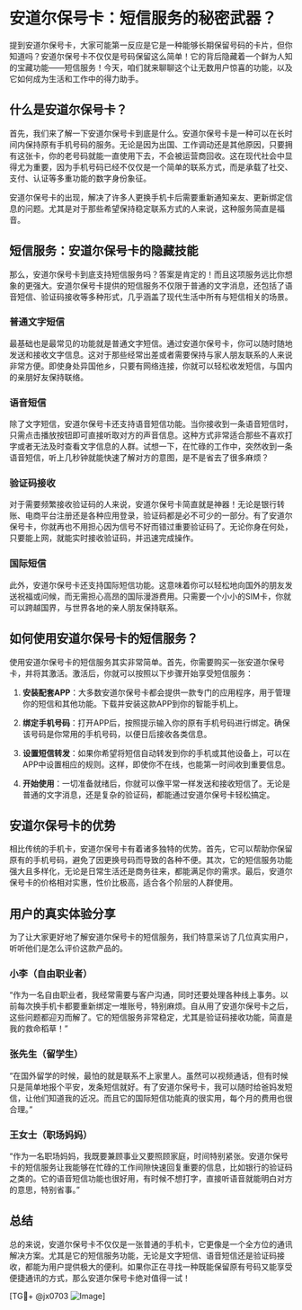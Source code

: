 # 安道尔保号卡：短信服务的秘密武器？

提到安道尔保号卡，大家可能第一反应是它是一种能够长期保留号码的卡片，但你知道吗？安道尔保号卡不仅仅是号码保留这么简单！它的背后隐藏着一个鲜为人知的宝藏功能——短信服务！今天，咱们就来聊聊这个让无数用户惊喜的功能，以及它如何成为生活和工作中的得力助手。

## 什么是安道尔保号卡？

首先，我们来了解一下安道尔保号卡到底是什么。安道尔保号卡是一种可以在长时间内保持原有手机号码的服务。无论是因为出国、工作调动还是其他原因，只要拥有这张卡，你的老号码就能一直使用下去，不会被运营商回收。这在现代社会中显得尤为重要，因为手机号码已经不仅仅是一个简单的联系方式，而是承载了社交、支付、认证等多重功能的数字身份象征。

安道尔保号卡的出现，解决了许多人更换手机卡后需要重新通知亲友、更新绑定信息的问题。尤其是对于那些希望保持稳定联系方式的人来说，这种服务简直是福音。

## 短信服务：安道尔保号卡的隐藏技能

那么，安道尔保号卡到底支持短信服务吗？答案是肯定的！而且这项服务远比你想象的更强大。安道尔保号卡提供的短信服务不仅限于普通的文字消息，还包括了语音短信、验证码接收等多种形式，几乎涵盖了现代生活中所有与短信相关的场景。

### 普通文字短信

最基础也是最常见的功能就是普通文字短信。通过安道尔保号卡，你可以随时随地发送和接收文字信息。这对于那些经常出差或者需要保持与家人朋友联系的人来说非常方便。即使身处异国他乡，只要有网络连接，你就可以轻松收发短信，与国内的亲朋好友保持联络。

### 语音短信

除了文字短信，安道尔保号卡还支持语音短信功能。当你接收到一条语音短信时，只需点击播放按钮即可直接听取对方的声音信息。这种方式非常适合那些不喜欢打字或者无法及时查看文字信息的人群。试想一下，在忙碌的工作中，突然收到一条语音短信，听上几秒钟就能快速了解对方的意图，是不是省去了很多麻烦？

### 验证码接收

对于需要频繁接收验证码的人来说，安道尔保号卡简直就是神器！无论是银行转账、电商平台注册还是各种应用登录，验证码都是必不可少的一部分。有了安道尔保号卡，你就再也不用担心因为信号不好而错过重要验证码了。无论你身在何处，只要能上网，就能实时接收验证码，并迅速完成操作。

### 国际短信

此外，安道尔保号卡还支持国际短信功能。这意味着你可以轻松地向国外的朋友发送祝福或问候，而无需担心高昂的国际漫游费用。只需要一个小小的SIM卡，你就可以跨越国界，与世界各地的亲人朋友保持联系。

## 如何使用安道尔保号卡的短信服务？

使用安道尔保号卡的短信服务其实非常简单。首先，你需要购买一张安道尔保号卡，并将其激活。激活后，你就可以按照以下步骤开始享受短信服务：

1. **安装配套APP**：大多数安道尔保号卡都会提供一款专门的应用程序，用于管理你的短信和其他功能。下载并安装这款APP到你的智能手机上。
   
2. **绑定手机号码**：打开APP后，按照提示输入你的原有手机号码进行绑定。确保该号码是你常用的手机号码，以便日后接收各类信息。

3. **设置短信转发**：如果你希望将短信自动转发到你的手机或其他设备上，可以在APP中设置相应的规则。这样，即使你不在线，也能第一时间收到重要信息。

4. **开始使用**：一切准备就绪后，你就可以像平常一样发送和接收短信了。无论是普通的文字消息，还是复杂的验证码，都能通过安道尔保号卡轻松搞定。

## 安道尔保号卡的优势

相比传统的手机卡，安道尔保号卡有着诸多独特的优势。首先，它可以帮助你保留原有的手机号码，避免了因更换号码而导致的各种不便。其次，它的短信服务功能强大且多样化，无论是日常生活还是商务往来，都能满足你的需求。最后，安道尔保号卡的价格相对实惠，性价比极高，适合各个阶层的人群使用。

## 用户的真实体验分享

为了让大家更好地了解安道尔保号卡的短信服务，我们特意采访了几位真实用户，听听他们是怎么评价这款产品的。

### 小李（自由职业者）

“作为一名自由职业者，我经常需要与客户沟通，同时还要处理各种线上事务。以前每次换手机卡都要重新绑定一堆账号，特别麻烦。自从用了安道尔保号卡之后，这些问题都迎刃而解了。它的短信服务非常稳定，尤其是验证码接收功能，简直是我的救命稻草！”

### 张先生（留学生）

“在国外留学的时候，最怕的就是联系不上家里人。虽然可以视频通话，但有时候只是简单地报个平安，发条短信就好。有了安道尔保号卡，我可以随时给爸妈发短信，让他们知道我的近况。而且它的国际短信功能真的很实用，每个月的费用也很合理。”

### 王女士（职场妈妈）

“作为一名职场妈妈，我既要兼顾事业又要照顾家庭，时间特别紧张。安道尔保号卡的短信服务让我能够在忙碌的工作间隙快速回复重要的信息，比如银行的验证码之类的。它的语音短信功能也很好用，有时候不想打字，直接听语音就能明白对方的意思，特别省事。”

## 总结

总的来说，安道尔保号卡不仅仅是一张普通的手机卡，它更像是一个全方位的通讯解决方案。尤其是它的短信服务功能，无论是文字短信、语音短信还是验证码接收，都能为用户提供极大的便利。如果你正在寻找一种既能保留原有号码又能享受便捷通讯的方式，那么安道尔保号卡绝对值得一试！

[TG💪+ @jx0703 ![Image](https://github.com/user-attachments/assets/dbca1d08-cadb-493c-b0ec-ad6f7a83f270)]
